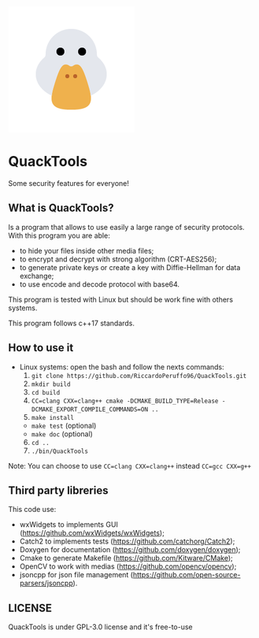 <a id="top"></a>
![QuackTools logo](data/media/duck.png)

# QuackTools

Some security features for everyone!

## What is QuackTools?

Is a program that allows to use easily a large range of security protocols.
With this program you are able:
 * to hide your files inside other media files;
 * to encrypt and decrypt with strong algorithm (CRT-AES256);
 * to generate private keys or create a key with Diffie-Hellman for data exchange;
 * to use encode and decode protocol with base64.

This program is tested with Linux but should be work fine with others systems.

This program follows c++17 standards.

## How to use it

 * Linux systems: open the bash and follow the nexts commands:
   1. ``git clone https://github.com/RiccardoPeruffo96/QuackTools.git``
   2. ``mkdir build``
   3. ``cd build``
   4. ``CC=clang CXX=clang++ cmake -DCMAKE_BUILD_TYPE=Release -DCMAKE_EXPORT_COMPILE_COMMANDS=ON ..``
   5. ``make install``
     * ``make test`` (optional)
     * ``make doc`` (optional)
   6. ``cd ..``
   7. ``./bin/QuackTools``

Note: You can choose to use ``CC=clang CXX=clang++`` instead ``CC=gcc CXX=g++``

## Third party libreries

This code use:
 * wxWidgets to implements GUI (https://github.com/wxWidgets/wxWidgets);
 * Catch2 to implements tests (https://github.com/catchorg/Catch2);
 * Doxygen for documentation (https://github.com/doxygen/doxygen);
 * Cmake to generate Makefile (https://github.com/Kitware/CMake);
 * OpenCV to work with medias (https://github.com/opencv/opencv);
 * jsoncpp for json file management (https://github.com/open-source-parsers/jsoncpp).

## LICENSE

QuackTools is under GPL-3.0 license and it's free-to-use
